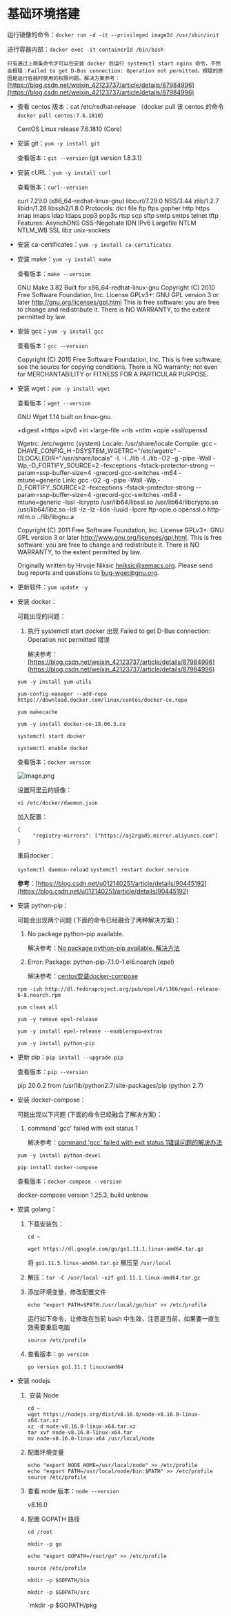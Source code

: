 # 基础环境搭建

运行镜像的命令：`docker run -d -it --privileged imageId /usr/sbin/init`

进行容器内部：`docker exec -it containerId /bin/bash`

`只有通过上两条命令才可以在安装 docker 后运行 systemctl start nginx 命令，不然会报错：Failed to get D-Bus connection: Operation not permitted。报错的原因是运行容器时使用的权限问题。解决方案参考：`[https://blog.csdn.net/weixin_42123737/article/details/87984996](https://blog.csdn.net/weixin_42123737/article/details/87984996)

- 查看 centos 版本：cat /etc/redhat-release （docker pull 该 centos 的命令 `docker pull centos:7.6.1810`）

  CentOS Linux release 7.6.1810 (Core)

- 安装 git：`yum -y install git`

  查看版本：`git --version` (git version 1.8.3.1)

- 安装 cURL：`yum -y install curl`

  查看版本：`curl--version` 

  curl 7.29.0 (x86_64-redhat-linux-gnu) libcurl/7.29.0 NSS/3.44 zlib/1.2.7 libidn/1.28 libssh2/1.8.0
  Protocols: dict file ftp ftps gopher http https imap imaps ldap ldaps pop3 pop3s rtsp scp sftp smtp smtps telnet tftp 
  Features: AsynchDNS GSS-Negotiate IDN IPv6 Largefile NTLM NTLM_WB SSL libz unix-sockets

- 安装 ca-certificates：`yum -y install ca-certificates`

- 安装 make：`yum -y install make`

  查看版本：`make --version`

  GNU Make 3.82
  Built for x86_64-redhat-linux-gnu
  Copyright (C) 2010  Free Software Foundation, Inc.
  License GPLv3+: GNU GPL version 3 or later <http://gnu.org/licenses/gpl.html>
  This is free software: you are free to change and redistribute it.
  There is NO WARRANTY, to the extent permitted by law.

- 安装 gcc：`yum -y install gcc`

  查看版本：`gcc --version`

  Copyright (C) 2015 Free Software Foundation, Inc.
  This is free software; see the source for copying conditions.  There is NO
  warranty; not even for MERCHANTABILITY or FITNESS FOR A PARTICULAR PURPOSE.

- 安装 wget：`yum -y install wget`

  查看版本：`wget --version`

  GNU Wget 1.14 built on linux-gnu.

  +digest +https +ipv6 +iri +large-file +nls +ntlm +opie +ssl/openssl

  Wgetrc:
      /etc/wgetrc (system)
  Locale: /usr/share/locale
  Compile: gcc -DHAVE_CONFIG_H -DSYSTEM_WGETRC="/etc/wgetrc"
      -DLOCALEDIR="/usr/share/locale" -I. -I../lib -I../lib -O2 -g -pipe
      -Wall -Wp,-D_FORTIFY_SOURCE=2 -fexceptions -fstack-protector-strong
      --param=ssp-buffer-size=4 -grecord-gcc-switches -m64 -mtune=generic
  Link: gcc -O2 -g -pipe -Wall -Wp,-D_FORTIFY_SOURCE=2 -fexceptions
      -fstack-protector-strong --param=ssp-buffer-size=4
      -grecord-gcc-switches -m64 -mtune=generic -lssl -lcrypto
      /usr/lib64/libssl.so /usr/lib64/libcrypto.so /usr/lib64/libz.so
      -ldl -lz -lz -lidn -luuid -lpcre ftp-opie.o openssl.o http-ntlm.o
      ../lib/libgnu.a

  Copyright (C) 2011 Free Software Foundation, Inc.
  License GPLv3+: GNU GPL version 3 or later
  <http://www.gnu.org/licenses/gpl.html>.
  This is free software: you are free to change and redistribute it.
  There is NO WARRANTY, to the extent permitted by law.

  Originally written by Hrvoje Niksic <hniksic@xemacs.org>.
  Please send bug reports and questions to <bug-wget@gnu.org>.

- 更新软件：`yum update -y`

- 安装 docker：

  可能出现的问题：

  1. 执行 systemctl start docker 出现 Failed to get D-Bus connection: Operation not permitted 错误

     解决参考：[https://blog.csdn.net/weixin_42123737/article/details/87984996](https://blog.csdn.net/weixin_42123737/article/details/87984996)

  `yum -y install yum-utils`

  `yum-config-manager --add-repo https://download.docker.com/linux/centos/docker-ce.repo`

  `yum makecache`

  `yum -y install docker-ce-18.06.3.ce`

  `systemctl start docker`

  `systemctl enable docker`

  查看版本：`docker version`

  ![image.png](https://ww1.sinaimg.cn/large/006alGmrgy1gbhsmh2su8j31740fiwg8.jpg)

  设置阿里云的镜像：

  `vi /etc/docker/daemon.json`

  加入配置：

  ```shell
  {
       "registry-mirrors": ["https://aj2rgad5.mirror.aliyuncs.com"]
  }
  ```

  重启docker：

  `systemctl daemon-reload`
  `systemctl restart docker.service`

  **参考**：[https://blog.csdn.net/u012140251/article/details/90445192](https://blog.csdn.net/u012140251/article/details/90445192)

- 安装 python-pip：

  可能会出现两个问题 (下面的命令已经融合了两种解决方案)：

  1. No package python-pip available.

     解决参考：[No package python-pip available. 解决方法](https://www.cnblogs.com/music-liang/p/11886258.html)

  2. Error: Package: python-pip-7.1.0-1.el6.noarch (epel)

     解决参考：[centos安装docker-compose](https://www.jianshu.com/p/b02e25c6004f)

  `rpm -ivh http://dl.fedoraproject.org/pub/epel/6/i386/epel-release-6-8.noarch.rpm`

  `yum clean all`

  `yum -y remove epel-release`

  `yum -y install epel-release --enablerepo=extras`

  `yum -y install python-pip`

- 更新 pip：`pip install --upgrade pip`

  查看版本：`pip --version`

  pip 20.0.2 from /usr/lib/python2.7/site-packages/pip (python 2.7)

- 安装 docker-compose：

  可能出现以下问题 (下面的命令已经融合了解决方案)：

  1. command 'gcc' failed with exit status 1

     解决参考：[command 'gcc' failed with exit status 1错误问题的解决办法](https://blog.csdn.net/enweitech/article/details/80728434)

  `yum -y install python-devel`

  `pip install docker-compose`

  查看版本：`docker-compose --version`

  docker-compose version 1.25.3, build unknow

- 安装 golang：

  1. 下载安装包：

     `cd ~`

     `wget https://dl.google.com/go/go1.11.1.linux-amd64.tar.gz`

     将 `go1.11.5.linux-amd64.tar.gz` 解压至 `/usr/local`

  2. 解压：`tar -C /usr/local -xzf go1.11.1.linux-amd64.tar.gz`

  3. 添加环境变量，修改配置文件

     ```shell
     echo "export PATH=$PATH:/usr/local/go/bin" >> /etc/profile
     ```

     运行如下命令，让修改在当前 bash 中生效，注意是当前，如果要一直生效需要重启电脑

     ```shell
     source /etc/profile
     ```

  4. 查看版本：`go version`

     `go version go1.11.1 linux/amd64`

- 安装 nodejs

  1. ​	安装 Node

     ```shell
     cd ~
     wget https://nodejs.org/dist/v8.16.0/node-v8.16.0-linux-x64.tar.xz
     xz -d node-v8.16.0-linux-x64.tar.xz
     tar xvf node-v8.16.0-linux-x64.tar
     mv node-v8.16.0-linux-x64 /usr/local/node
     ```

  2. 配置环境变量

     ```shell
     echo "export NODE_HOME=/usr/local/node" >> /etc/profile
     echo "export PATH=/usr/local/node/bin:$PATH" >> /etc/profile
     source /etc/profile
     ```

  3. 查看 node 版本：`node --version`

     v8.16.0

  4. 配置 GOPATH 路径

     `cd /root`

     `mkdir -p go`

     `echo "export GOPATH=/root/go" >> /etc/profile`

     `source /etc/profile`

     `mkdir -p $GOPATH/bin`

     `mkdir -p $GOPATH/src`

     `mkdir -p $GOPATH/pkg

     